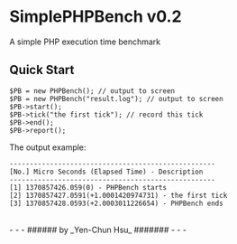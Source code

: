 SimplePHPBench v0.2
===================

A simple PHP execution time benchmark

Quick Start
-----------
    
    $PB = new PHPBench(); // output to screen
    $PB = new PHPBench("result.log"); // output to screen
    $PB->start();
    $PB->tick("the first tick"); // record this tick
    $PB->end();
    $PB->report();
    
    
The output example:

    ---------------------------------------------------
    [No.] Micro Seconds (Elapsed Time) - Description
    ---------------------------------------------------
    [1] 1370857426.059(0) - PHPBench starts
    [2] 1370857427.0591(+1.0001420974731) - the first tick
    [3] 1370857428.0593(+2.0003011226654) - PHPBench ends

<br />
- - -
###### by _Yen-Chun Hsu_ #######
- - -
